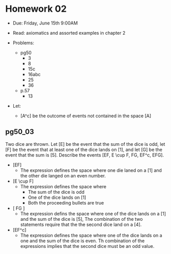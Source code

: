# Homework 02
* Due: Friday, June 15th 9:00AM
* Read: axiomatics and assorted examples in chapter 2
* Problems: 
  * pg50 
      * 3
      * 8
      * 15c
      * 16abc
      * 25
      * 36
  * p.57
      * 13

* Let: 
  * \[A^c\] be the outcome of events not contained in the space \[A\]

## pg50_03

Two dice are thrown. Let \[E\] be the event that the sum of the 
dice is odd, let \[F\] be the event that at least one of the dice 
lands on \[1\], and let \[G\] be the event that the sum is \[5\]. Describe 
the events \[EF, E \cup F, FG, EF^c, EFG\].

* \[EF\]
  * The expression defines the space where one die laned on a \[1\] and the other 
    die langed on an even number.
* \[E \cup F\]
  * The expression defines the space where 
    * The sum of the dice is odd
    * One of the dice lands on \[1\]
    * Both the proceeding bullets are true
* \[ FG \]
  * The expression defins the space where one of the dice lands on a \[1\] and 
    the sum of the dice is \[5\],  The combination of the two statements require
    that the the second dice land on a \[4\].
* \[EF^c\]
  * The expression defines the space where one of the dice lands on a one and the
    sum of the dice is even. Th combination of the expressions implies that the 
    second dice must be an odd value.
